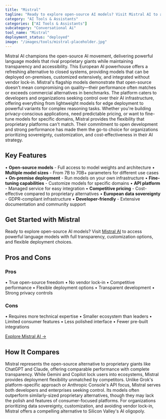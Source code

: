 ```yaml
---
title: "Mistral"
tagline: "Ready to explore open-source AI models? Visit Mistral AI to access powerful l..."
category: "AI Tools & Assistants"
categories: ["AI Tools & Assistants"]
subcategory: "Conversational Ai"
tool_name: "Mistral"
deployment_status: "deployed"
image: "/images/tools/mistral-placeholder.jpg"
---
```

Mistral AI champions the open-source AI movement, delivering powerful language models that rival proprietary giants while maintaining transparency and accessibility. This European AI powerhouse offers a refreshing alternative to closed systems, providing models that can be deployed on-premises, customized extensively, and integrated without vendor lock-in. Mistral's flagship models demonstrate that open-source doesn't mean compromising on quality—their performance often matches or exceeds commercial alternatives in benchmarks. The platform caters to developers and organizations seeking control over their AI infrastructure, offering everything from lightweight models for edge deployment to powerful variants for complex reasoning tasks. Whether you're building privacy-conscious applications, need predictable pricing, or want to fine-tune models for specific domains, Mistral provides the flexibility that proprietary platforms can't match. Their commitment to open development and strong performance has made them the go-to choice for organizations prioritizing sovereignty, customization, and cost-effectiveness in their AI strategy.

## Key Features

• **Open-source models** - Full access to model weights and architecture
• **Multiple model sizes** - From 7B to 70B+ parameters for different use cases
• **On-premise deployment** - Run models on your own infrastructure
• **Fine-tuning capabilities** - Customize models for specific domains
• **API platform** - Managed service for easy integration
• **Competitive pricing** - Cost-effective compared to proprietary alternatives
• **European data sovereignty** - GDPR-compliant infrastructure
• **Developer-friendly** - Extensive documentation and community support

## Get Started with Mistral

Ready to explore open-source AI models? Visit [Mistral AI](https://mistral.ai) to access powerful language models with full transparency, customization options, and flexible deployment choices.

## Pros and Cons

### Pros
• True open-source freedom
• No vendor lock-in
• Competitive performance
• Flexible deployment options
• Transparent development
• Strong privacy controls

### Cons
• Requires more technical expertise
• Smaller ecosystem than leaders
• Limited consumer features
• Less polished interface
• Fewer pre-built integrations

[Explore Mistral AI →](https://mistral.ai)

## How It Compares

Mistral represents the open-source alternative to proprietary giants like ChatGPT and Claude, offering comparable performance with complete transparency. While Gemini and Copilot lock users into ecosystems, Mistral provides deployment flexibility unmatched by competitors. Unlike Grok's platform-specific approach or Anthropic Console's API focus, Mistral serves both developers and enterprises seeking control. Its models often outperform similarly-sized proprietary alternatives, though they may lack the polish and features of consumer-focused platforms. For organizations prioritizing data sovereignty, customization, and avoiding vendor lock-in, Mistral offers a compelling alternative to Silicon Valley's AI oligopoly.